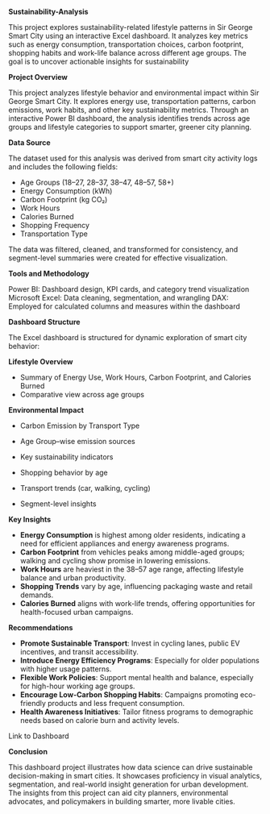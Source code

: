 **Sustainability-Analysis**

This project explores sustainability-related lifestyle patterns in Sir George Smart City using an interactive Excel dashboard. It analyzes key metrics such as energy consumption, transportation choices, carbon footprint, shopping habits and work-life balance across different age groups. The goal is to uncover actionable insights for sustainability 

**Project Overview**

This project analyzes lifestyle behavior and environmental impact within Sir George Smart City. It explores energy use, transportation patterns, carbon emissions, work habits, and other key sustainability metrics. Through an interactive Power BI dashboard, the analysis identifies trends across age groups and lifestyle categories to support smarter, greener city planning.

**Data Source**

The dataset used for this analysis was derived from smart city activity logs and includes the following fields:

* Age Groups (18–27, 28–37, 38–47, 48–57, 58+)
* Energy Consumption (kWh)
* Carbon Footprint (kg CO₂)
* Work Hours
* Calories Burned
* Shopping Frequency
* Transportation Type

The data was filtered, cleaned, and transformed for consistency, and segment-level summaries were created for effective visualization.

**Tools and Methodology**

Power BI: Dashboard design, KPI cards, and category trend visualization
Microsoft Excel: Data cleaning, segmentation, and wrangling
DAX: Employed for calculated columns and measures within the dashboard

**Dashboard Structure**

The Excel dashboard is structured for dynamic exploration of smart city behavior:

**Lifestyle Overview**

* Summary of Energy Use, Work Hours, Carbon Footprint, and Calories Burned
* Comparative view across age groups

**Environmental Impact**

* Carbon Emission by Transport Type
* Age Group–wise emission sources
* Key sustainability indicators

* Shopping behavior by age
* Transport trends (car, walking, cycling)
* Segment-level insights

**Key Insights**

* **Energy Consumption** is highest among older residents, indicating a need for efficient appliances and energy awareness programs.
* **Carbon Footprint** from vehicles peaks among middle-aged groups; walking and cycling show promise in lowering emissions.
* **Work Hours** are heaviest in the 38–57 age range, affecting lifestyle balance and urban productivity.
* **Shopping Trends** vary by age, influencing packaging waste and retail demands.
* **Calories Burned** aligns with work-life trends, offering opportunities for health-focused urban campaigns.

**Recommendations**

* **Promote Sustainable Transport**: Invest in cycling lanes, public EV incentives, and transit accessibility.
* **Introduce Energy Efficiency Programs**: Especially for older populations with higher usage patterns.
* **Flexible Work Policies**: Support mental health and balance, especially for high-hour working age groups.
* **Encourage Low-Carbon Shopping Habits**: Campaigns promoting eco-friendly products and less frequent consumption.
* **Health Awareness Initiatives**: Tailor fitness programs to demographic needs based on calorie burn and activity levels.

Link to Dashboard

**Conclusion**

This dashboard project illustrates how data science can drive sustainable decision-making in smart cities. It showcases proficiency in visual analytics, segmentation, and real-world insight generation for urban development. The insights from this project can aid city planners, environmental advocates, and policymakers in building smarter, more livable cities.

